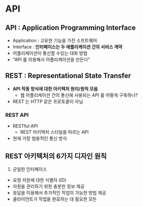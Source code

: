 # API 

## API : Application Programming Interface
- Application : 고유한 기능을 가진 소프트웨어
- Interface : **인터페이스는 두 애플리케이션 간의 서비스 계약** 
- 어플리케이션이 통신할 수있는 대화 방법 
- "API 를 이용해서 어플리케이션을 만든다"

## REST : Representational State Transfer
- **API 작동 방식에 대한 아키텍처 원리/원칙 모음**
  - 웹 어플리케이션 간의 통신에 사용되는 API 를 어떻게 구축하나?
- REST 는 HTTP 같은 프로토콜이 아님

### REST API
- RESTful API
  - REST 아키텍처 스타일을 따르는 API
- 현재 가장 범용적인 통신 방식

## REST 아키텍처의 6가지 디자인 원칙 

1. 균일한 인터페이스 
- 요청 자원에 대한 식별자 (ID)
- 자원을 관리하기 위한 충분한 정보 제공
- 응답을 이용해서 추가적인 작업이 가능한 방법 제공 
- 클라이언트가 작업을 완료하는 데 필요한 모든 